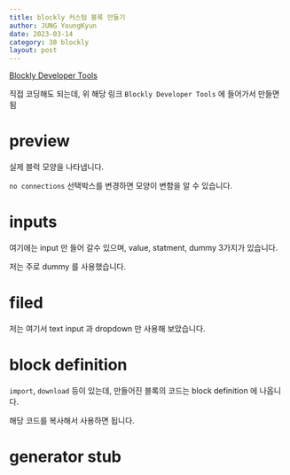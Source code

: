 ```yaml
---
title: blockly 커스텀 블록 만들기
author: JUNG YoungKyun
date: 2023-03-14
category: 38 blockly
layout: post
---
```


[Blockly Developer Tools](https://blockly-demo.appspot.com/static/demos/blockfactory/index.html)

직접 코딩해도 되는데,
위 해당 링크 `Blockly Developer Tools` 에 들어가서 만들면 됨

# preview

실제 블럭 모양을 나타냅니다.

`no connections` 선택박스를 변경하면 모양이 변함을 알 수 있습니다.

# inputs

여기에는 input 만 들어 갈수 있으며,
value, statment, dummy 3가지가 있습니다.

저는 주로 dummy 를 사용했습니다.

# filed

저는 여기서 text input 과 dropdown 만 사용해 보았습니다.


# block definition

`import`, `download` 등이 있는데,
만들어진 블록의 코드는 block definition 에 나옵니다.

해당 코드를 복사해서 사용하면 됩니다.

# generator stub


